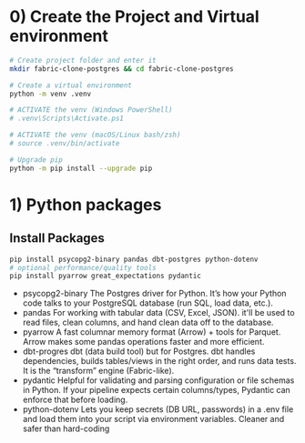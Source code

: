 # 0) Create the Project and Virtual environment
```bash
# Create project folder and enter it
mkdir fabric-clone-postgres && cd fabric-clone-postgres

# Create a virtual environment
python -m venv .venv

# ACTIVATE the venv (Windows PowerShell)
# .venv\Scripts\Activate.ps1

# ACTIVATE the venv (macOS/Linux bash/zsh)
# source .venv/bin/activate

# Upgrade pip
python -m pip install --upgrade pip
```


# 1) Python packages

## Install Packages
```bash
pip install psycopg2-binary pandas dbt-postgres python-dotenv
# optional performance/quality tools
pip install pyarrow great_expectations pydantic
```

- psycopg2-binary
  The Postgres driver for Python. It’s how your Python code talks to your PostgreSQL database (run SQL, load data, etc.).
- pandas
  For working with tabular data (CSV, Excel, JSON). it'll be used to read files, clean columns, and hand clean data off to the database.
- pyarrow
  A fast columnar memory format (Arrow) + tools for Parquet. Arrow makes some pandas operations faster and more efficient.
- dbt-progres
  dbt (data build tool) but for Postgres. dbt handles dependencies, builds tables/views in the right order, and runs data tests.
  It is the “transform” engine (Fabric-like).
- pydantic
  Helpful for validating and parsing configuration or file schemas in Python. If your pipeline expects certain columns/types, Pydantic can enforce that before loading.
- python-dotenv
  Lets you keep secrets (DB URL, passwords) in a .env file and load them into your script via environment variables. Cleaner and safer than hard-coding



